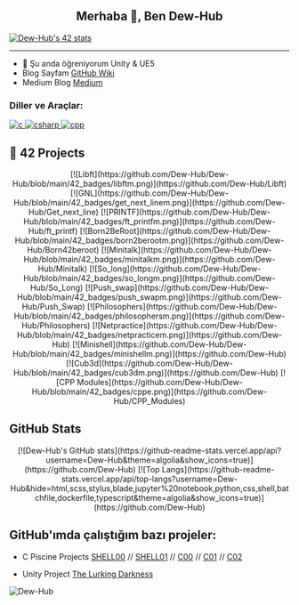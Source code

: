 <h2 align="center">Merhaba 👋, Ben Dew-Hub</h2>

[![Dew-Hub's 42 stats](https://badge.mediaplus.ma/greenbinary/Dew-Hub?1337Badge=off&UM6P=off)](https://github.com/Dew-Hub)

---

- 🌱 Şu anda öğreniyorum Unity & UE5
- Blog Sayfam [GitHub Wiki](https://github.com/Dew-Hub/Dew-Hub.github.io/wiki)
- Medium Blog [Medium](https://Dew-Hub.medium.com/)

<h3 align="left">Diller ve Araçlar:</h3>
<p align="left">
  <a href="https://en.wikipedia.org/wiki/C_(programming_language)" target="_blank"> <img src="https://img.icons8.com/color/48/000000/c-programming.png" alt="c" width="40" height="40"/> </a>
  <a href="https://docs.microsoft.com/en-us/dotnet/csharp/" target="_blank"> <img src="https://img.icons8.com/color/48/000000/c-sharp-logo-2.png" alt="csharp" width="40" height="40"/> </a>
  <a href="https://en.wikipedia.org/wiki/C%2B%2B" target="_blank"> <img src="https://img.icons8.com/color/48/000000/c-plus-plus-logo.png" alt="cpp" width="40" height="40"/> </a>
</p>

## 🚀 42 Projects

<div align="center">
  [![Libft](https://github.com/Dew-Hub/Dew-Hub/blob/main/42_badges/libftm.png)](https://github.com/Dew-Hub/Libft)
  [![GNL](https://github.com/Dew-Hub/Dew-Hub/blob/main/42_badges/get_next_linem.png)](https://github.com/Dew-Hub/Get_next_line)
  [![PRINTF](https://github.com/Dew-Hub/Dew-Hub/blob/main/42_badges/ft_printfm.png)](https://github.com/Dew-Hub/ft_printf)
  [![Born2BeRoot](https://github.com/Dew-Hub/Dew-Hub/blob/main/42_badges/born2berootm.png)](https://github.com/Dew-Hub/Born42beroot)
  [![Minitalk](https://github.com/Dew-Hub/Dew-Hub/blob/main/42_badges/minitalkm.png)](https://github.com/Dew-Hub/Minitalk)
  [![So_long](https://github.com/Dew-Hub/Dew-Hub/blob/main/42_badges/so_longm.png)](https://github.com/Dew-Hub/So_Long)
  [![Push_swap](https://github.com/Dew-Hub/Dew-Hub/blob/main/42_badges/push_swapm.png)](https://github.com/Dew-Hub/Push_Swap)
  [![Philosophers](https://github.com/Dew-Hub/Dew-Hub/blob/main/42_badges/philosophersm.png)](https://github.com/Dew-Hub/Philosophers)
  [![Netpractice](https://github.com/Dew-Hub/Dew-Hub/blob/main/42_badges/netpracticem.png)](https://github.com/Dew-Hub)
  [![Minishell](https://github.com/Dew-Hub/Dew-Hub/blob/main/42_badges/minishellm.png)](https://github.com/Dew-Hub)
  [![Cub3d](https://github.com/Dew-Hub/Dew-Hub/blob/main/42_badges/cub3dm.png)](https://github.com/Dew-Hub)
  [![CPP Modules](https://github.com/Dew-Hub/Dew-Hub/blob/main/42_badges/cppe.png)](https://github.com/Dew-Hub/CPP_Modules)
</div>

## GitHub Stats

<div align="center">
  [![Dew-Hub's GitHub stats](https://github-readme-stats.vercel.app/api?username=Dew-Hub&theme=algolia&show_icons=true)](https://github.com/Dew-Hub)
  [![Top Langs](https://github-readme-stats.vercel.app/api/top-langs?username=Dew-Hub&hide=html,scss,stylus,blade,jupyter%20notebook,python,css,shell,batchfile,dockerfile,typescript&theme=algolia&show_icons=true)](https://github.com/Dew-Hub)
</div>

<h2 align="left">GitHub'ımda çalıştığım bazı projeler:</h2>

- C Piscine Projects [SHELL00](https://github.com/Dew-Hub/42-piscine/tree/main/Shell00) // [SHELL01](https://github.com/Dew-Hub/42-piscine/tree/main/Shell01) // [C00](https://github.com/Dew-Hub/42-piscine/tree/main/C00) // [C01](https://github.com/Dew-Hub/42-piscine/tree/main/C01) // [C02](https://github.com/Dew-Hub/42-piscine/tree/main/C02)

- Unity Project [The Lurking Darkness](https://github.com/Dew-Hub/The-Lurking-Darkness)

<p align="left"> <img src="https://komarev.com/ghpvc/?username=Dew-Hub&label=Profil%20Ziyaretçileri&color=0e75b6&style=flat" alt="Dew-Hub" /> </p>
